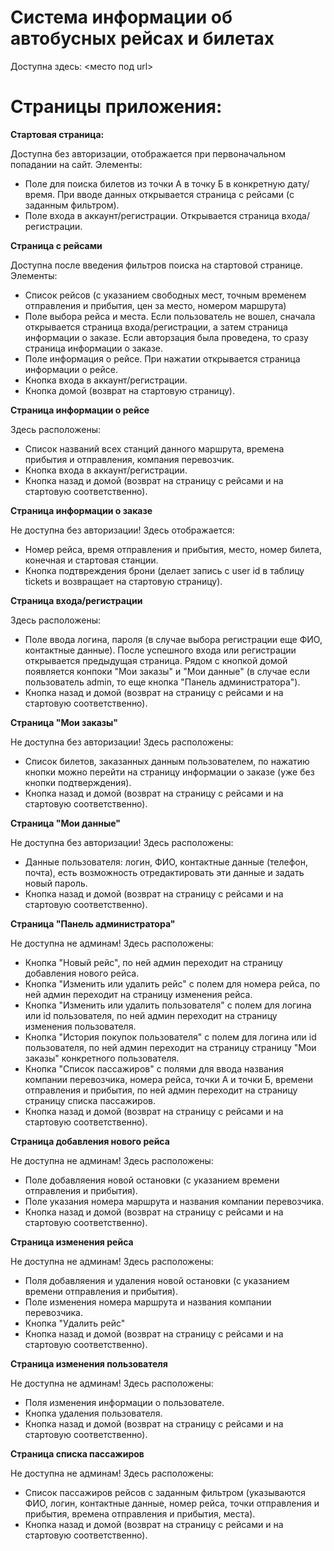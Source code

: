 # Система информации об автобусных рейсах и билетах
Доступна здесь: <место под url>
# Страницы приложения:
**Стартовая страница:**

Доступна без авторизации, отображается при первоначальном попадании на сайт. Элементы:
+ Поле для поиска билетов из точки А в точку Б в конкретную дату/время. При вводе данных открывается страница с рейсами (с заданным фильтром).
+ Поле входа в аккаунт/регистрации. Открывается страница входа/регистрации.

**Страница с рейсами**

Доступна после введения фильтров поиска на стартовой странице. Элементы:
+ Список рейсов (с указанием свободных мест, точным временем отправления и прибытия, цен за место, номером маршрута)
+ Поле выбора рейса и места. Если пользователь не вошел, сначала открывается страница входа/регистрации, а затем страница информации о заказе. Если авторзация была проведена, то сразу страница информации о заказе.
+ Поле информация о рейсе. При нажатии открывается страница информации о рейсе.
+ Кнопка входа в аккаунт/регистрации.
+ Кнопка домой (возврат на стартовую страницу).

**Страница информации о рейсе**

Здесь расположены: 
+ Список названий всех станций данного маршрута, времена прибытия и отправления, компания перевозчик.
+ Кнопка входа в аккаунт/регистрации.
+ Кнопка назад и домой (возврат на страницу с рейсами и на стартовую соответственно).

**Страница информации о заказе**

Не доступна без авторизации!
Здесь отображается: 
+ Номер рейса, время отправления и прибытия, место, номер билета, конечная и стартовая станции. 
+ Кнопка подтвреждения брони (делает запись с user id в таблицу tickets и возвращает на стартовую страницу).

**Страница входа/регистрации**

Здесь расположены:
+ Поле ввода логина, пароля (в случае выбора регистрации еще ФИО, контактные данные). После успешного входа или регистрации открывается предыдущая страница. Рядом с кнопкой домой появляется конпоки "Мои заказы" и "Мои данные" (в случае если пользователь admin, то еще кнопка "Панель администратора").
+ Кнопка назад и домой (возврат на страницу с рейсами и на стартовую соответственно).

**Страница "Мои заказы"**

Не доступна без авторизации!
Здесь расположены:
+ Список билетов, заказанных данным пользователем, по нажатию кнопки можно перейти на страницу информации о заказе (уже без кнопки подтверждения).
+ Кнопка назад и домой (возврат на страницу с рейсами и на стартовую соответственно).

**Страница "Мои данные"**

Не доступна без авторизации!
Здесь расположены:
+ Данные пользователя: логин, ФИО, контактные данные (телефон, почта), есть возможность отредактировать эти данные и задать новый пароль.
+ Кнопка назад и домой (возврат на страницу с рейсами и на стартовую соответственно).

**Страница "Панель администратора"**

Не доступна не админам!
Здесь расположены:
+ Кнопка "Новый рейс", по ней админ переходит на страницу добавления нового рейса.
+ Кнопка "Изменить или удалить рейс" с полем для номера рейса, по ней админ переходит на страницу изменения рейса.
+ Кнопка "Изменить или удалить пользователя" с полем для логина или id пользователя, по ней админ переходит на страницу изменения пользователя.
+ Кнопка "История покупок пользователя" с полем для логина или id пользователя, по ней админ переходит на страницу страницу "Мои заказы" конкретного пользователя.
+ Кнопка "Список пассажиров" c полями для ввода названия компании перевозчика, номера рейса, точки А и точки Б, времени отправления и прибытия, по ней админ переходит на страницу страницу списка пассажиров.
+ Кнопка назад и домой (возврат на страницу с рейсами и на стартовую соответственно).

**Страница добавления нового рейса**

Не доступна не админам!
Здесь расположены:
+ Поле добавляения новой остановки (с указанием времени отправления и прибытия).
+ Поле указания номера маршрута и названия компании перевозчика.
+ Кнопка назад и домой (возврат на страницу с рейсами и на стартовую соответственно).

**Страница изменения рейса**

Не доступна не админам!
Здесь расположены:
+ Поля добавляения и удаления новой остановки (с указанием времени отправления и прибытия).
+ Поле изменения номера маршрута и названия компании перевозчика.
+ Кнопка "Удалить рейс"
+ Кнопка назад и домой (возврат на страницу с рейсами и на стартовую соответственно).

**Страница изменения пользователя**

Не доступна не админам!
Здесь расположены:
+ Поля изменения информации о пользователе.
+ Кнопка удаления пользователя.
+ Кнопка назад и домой (возврат на страницу с рейсами и на стартовую соответственно).

**Страница списка пассажиров**

Не доступна не админам!
Здесь расположены:
+ Список пассажиров рейсов с заданным фильтром (указываются ФИО, логин, контактные данные, номер рейса, точки отправления и прибытия, времена отправления и прибытия, места).
+ Кнопка назад и домой (возврат на страницу с рейсами и на стартовую соответственно).
